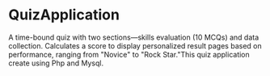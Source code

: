 # QuizApplication
A time-bound quiz with two sections—skills evaluation (10 MCQs) and data collection. Calculates a score to display personalized result pages based on performance, ranging from "Novice" to "Rock Star."This quiz application create using Php and Mysql.
